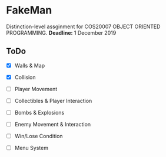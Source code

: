 # FakeMan
Distinction-level assginment for COS20007 OBJECT ORIENTED PROGRAMMING.
**Deadline:** 1 December 2019

## ToDo
- [x] Walls & Map
- [x] Collision
- [ ] Player Movement
- [ ] Collectibles & Player Interaction
- [ ] Bombs & Explosions
- [ ] Enemy Movement & Interaction
- [ ] Win/Lose Condition
- [ ] Menu System

